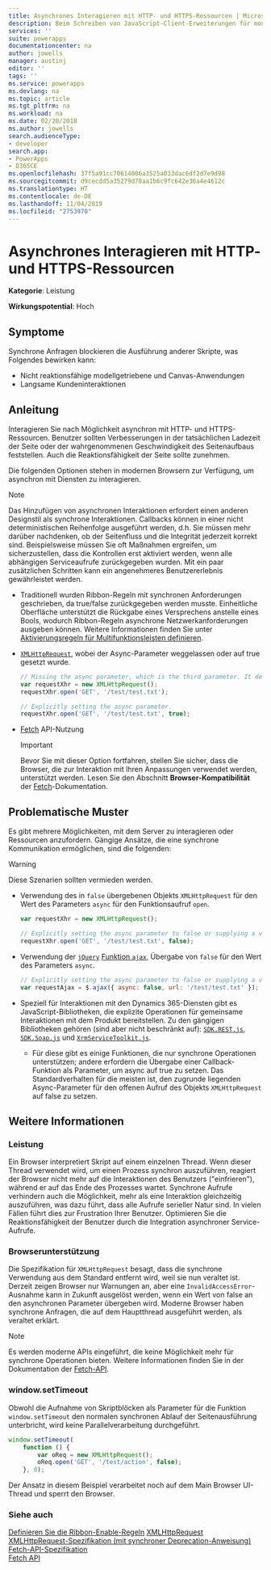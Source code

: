 ```yaml
---
title: Asynchrones Interagieren mit HTTP- und HTTPS-Ressourcen | MicrosoftDocs
description: Beim Schreiben von JavaScript-Client-Erweiterungen für modellgetriebene Anwendungen sollten Sie asynchron mit HTTP- und HTTPS-Ressourcen interagieren.
services: ''
suite: powerapps
documentationcenter: na
author: jowells
manager: austinj
editor: ''
tags: ''
ms.service: powerapps
ms.devlang: na
ms.topic: article
ms.tgt_pltfrm: na
ms.workload: na
ms.date: 02/20/2018
ms.author: jowells
search.audienceType:
- developer
search.app:
- PowerApps
- D365CE
ms.openlocfilehash: 37f5a91cc70614006a3525a033dac6df2d7e9d98
ms.sourcegitcommit: d9cecdd5a35279d78aa1b6c9fc642e36a4e4612c
ms.translationtype: HT
ms.contentlocale: de-DE
ms.lasthandoff: 11/04/2019
ms.locfileid: "2753970"
---
```

# <a name="interact-with-http-and-https-resources-asynchronously"></a>Asynchrones Interagieren mit HTTP- und HTTPS-Ressourcen

**Kategorie**: Leistung

**Wirkungspotential**: Hoch

<a name='symptoms'></a>

## <a name="symptoms"></a>Symptome

Synchrone Anfragen blockieren die Ausführung anderer Skripte, was Folgendes bewirken kann:

- Nicht reaktionsfähige modellgetriebene und Canvas-Anwendungen
- Langsame Kundeninteraktionen

<a name='guidance'></a>

## <a name="guidance"></a>Anleitung

Interagieren Sie nach Möglichkeit asynchron mit HTTP- und HTTPS-Ressourcen. Benutzer sollten Verbesserungen in der tatsächlichen Ladezeit der Seite oder der wahrgenommenen Geschwindigkeit des Seitenaufbaus feststellen. Auch die Reaktionsfähigkeit der Seite sollte zunehmen.

Die folgenden Optionen stehen in modernen Browsern zur Verfügung, um asynchron mit Diensten zu interagieren.

> [!NOTE]
> Das Hinzufügen von asynchronen Interaktionen erfordert einen anderen Designstil als synchrone Interaktionen. Callbacks können in einer nicht deterministischen Reihenfolge ausgeführt werden, d.h. Sie müssen mehr darüber nachdenken, ob der Seitenfluss und die Integrität jederzeit korrekt sind. Beispielsweise müssen Sie oft Maßnahmen ergreifen, um sicherzustellen, dass die Kontrollen erst aktiviert werden, wenn alle abhängigen Serviceaufrufe zurückgegeben wurden. Mit ein paar zusätzlichen Schritten kann ein angenehmeres Benutzererlebnis gewährleistet werden.

- Traditionell wurden Ribbon-Regeln mit synchronen Anforderungen geschrieben, da true/false zurückgegeben werden musste. Einheitliche Oberfläche unterstützt die Rückgabe eines Versprechens anstelle eines Bools, wodurch Ribbon-Regeln asynchrone Netzwerkanforderungen ausgeben können. Weitere Informationen finden Sie unter [Aktivierungsregeln für Multifunktionsleisten definieren](/powerapps/developer/model-driven-apps/define-ribbon-enable-rules#custom-rule).

- [`XMLHttpRequest`](https://developer.mozilla.org/docs/Web/API/XMLHttpRequest), wobei der Async-Parameter weggelassen oder auf true gesetzt wurde.

  ```javascript
  // Missing the async parameter, which is the third parameter. It defaults to true, which is the value you want.
  var requestXhr = new XMLHttpRequest();
  requestXhr.open('GET', '/test/test.txt');

  // Explicitly setting the async parameter.
  requestXhr.open('GET', '/test/test.txt', true);
  ```

- [Fetch](https://developer.mozilla.org/docs/Web/API/Fetch_API) API-Nutzung

  > [!IMPORTANT]
  > Bevor Sie mit dieser Option fortfahren, stellen Sie sicher, dass die Browser, die zur Interaktion mit Ihren Anpassungen verwendet werden, unterstützt werden. Lesen Sie den Abschnitt **Browser-Kompatibilität** der [Fetch](https://developer.mozilla.org/docs/Web/API/Fetch_API)-Dokumentation.

<a name='problem'></a>

## <a name="problematic-patterns"></a>Problematische Muster

Es gibt mehrere Möglichkeiten, mit dem Server zu interagieren oder Ressourcen anzufordern. Gängige Ansätze, die eine synchrone Kommunikation ermöglichen, sind die folgenden:

> [!WARNING]
> Diese Szenarien sollten vermieden werden.

- Verwendung des in `false` übergebenen Objekts `XMLHttpRequest` für den Wert des Parameters `async` für den Funktionsaufruf `open`.

  ```javascript
  var requestXhr = new XMLHttpRequest();

  // Explicitly setting the async parameter to false or supplying a variable with a value of false will force this as a synchronous call.
  requestXhr.open('GET', '/test/test.txt', false);
  ```

- Verwendung der [`jQuery`](https://www.jquery.com) [Funktion `ajax`](https://api.jquery.com/jquery.ajax/), Übergabe von `false` für den Wert des Parameters `async`.

  ```javascript
  // Explicitly setting the async parameter to false or supplying a variable with a value of false will force this as a synchronous call.
  var requestAjax = $.ajax({ async: false, url: '/test/test.txt' });
  ```

- Speziell für Interaktionen mit den Dynamics 365-Diensten gibt es JavaScript-Bibliotheken, die explizite Operationen für gemeinsame Interaktionen mit dem Produkt bereitstellen. Zu den gängigen Bibliotheken gehören (sind aber nicht beschränkt auf): [`SDK.REST.js`](https://msdn.microsoft.com/library/gg334427(v=crm.7).aspx#BKMK_SDKREST), [`SDK.Soap.js`](https://code.msdn.microsoft.com/sdksoapjs-9b51b99a) und [`XrmServiceToolkit.js`](https://github.com/XrmServiceToolkit/XrmServiceToolkit).
  - Für diese gibt es einige Funktionen, die nur synchrone Operationen unterstützen; andere erfordern die Übergabe einer Callback-Funktion als Parameter, um async auf true zu setzen. Das Standardverhalten für die meisten ist, den zugrunde liegenden Async-Parameter für den offenen Aufruf des Objekts `XMLHttpRequest` auf false zu setzen.

<a name='additional'></a>

## <a name="additional-information"></a>Weitere Informationen

### <a name="performance"></a>Leistung

Ein Browser interpretiert Skript auf einem einzelnen Thread. Wenn dieser Thread verwendet wird, um einen Prozess synchron auszuführen, reagiert der Browser nicht mehr auf die Interaktionen des Benutzers ("einfrieren"), während er auf das Ende des Prozesses wartet. Synchrone Aufrufe verhindern auch die Möglichkeit, mehr als eine Interaktion gleichzeitig auszuführen, was dazu führt, dass alle Aufrufe serieller Natur sind. In vielen Fällen führt dies zur Frustration Ihrer Benutzer. Optimieren Sie die Reaktionsfähigkeit der Benutzer durch die Integration asynchroner Service-Aufrufe.

### <a name="browser-support"></a>Browserunterstützung

Die Spezifikation für `XMLHttpRequest` besagt, dass die synchrone Verwendung aus dem Standard entfernt wird, weil sie nun veraltet ist. Derzeit zeigen Browser nur Warnungen an, aber eine `InvalidAccessError`-Ausnahme kann in Zukunft ausgelöst werden, wenn ein Wert von false an den asynchronen Parameter übergeben wird. Moderne Browser haben synchrone Anfragen, die auf dem Hauptthread ausgeführt werden, als veraltet erklärt.

> [!NOTE]
> Es werden moderne APIs eingeführt, die keine Möglichkeit mehr für synchrone Operationen bieten. Weitere Informationen finden Sie in der Dokumentation der [Fetch-API](https://developer.mozilla.org/docs/Web/API/Fetch_API).

### <a name="windowsettimeout"></a>window.setTimeout

Obwohl die Aufnahme von Skriptblöcken als Parameter für die Funktion `window.setTimeout` den normalen synchronen Ablauf der Seitenausführung unterbricht, wird keine Parallelverarbeitung durchgeführt.

```javascript
window.setTimeout(
    function () {
        var oReq = new XMLHttpRequest();
        oReq.open('GET', '/test/action', false);
    }, 0);
```

Der Ansatz in diesem Beispiel verarbeitet noch auf dem Main Browser UI-Thread und sperrt den Browser.

<a name='seealso'></a>

### <a name="see-also"></a>Siehe auch

[Definieren Sie die Ribbon-Enable-Regeln](/powerapps/developer/model-driven-apps/define-ribbon-enable-rules#custom-rule)
[XMLHttpRequest](https://docs.microsoft.com/microsoft-edge/dev-guide/performance/xmlhttprequest)<br />
[XMLHttpRequest-Spezifikation (mit synchroner Deprecation-Anweisung)](https://xhr.spec.whatwg.org/#the-open()-method)<br />
[Fetch-API-Spezifikation](https://fetch.spec.whatwg.org/#fetch-api)<br />
[Fetch API](https://developer.mozilla.org/docs/Web/API/Fetch_API)
